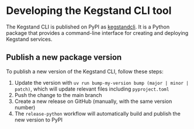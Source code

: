 # Developing the Kegstand CLI tool

The Kegstand CLI is published on PyPI as [kegstandcli](https://pypi.org/project/kegstandcli/). It is a Python package that provides a command-line interface for creating and deploying Kegstand services.

## Publish a new package version

To publish a new version of the Kegstand CLI, follow these steps:

1. Update the version with `uv run bump-my-version bump (major | minor | patch)`, which will update relevant files including `pyproject.toml`
2. Push the change to the main branch
3. Create a new release on GitHub (manually, with the same version number)
4. The `release-python` workflow will automatically build and publish the new version to PyPI
